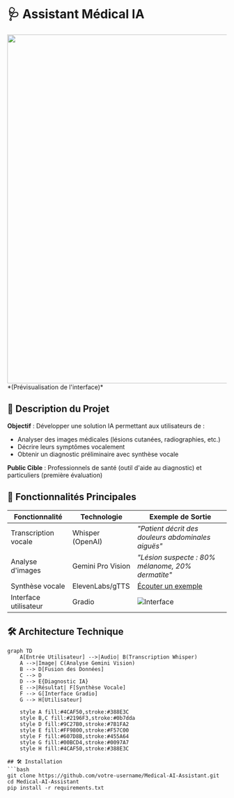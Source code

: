 # 🩺 Assistant Médical IA

<img src="image/Dash1.jpg" width="800"/>
*(Prévisualisation de l'interface)*


  ## 📌 Description du Projet
**Objectif** : Développer une solution IA permettant aux utilisateurs de :
- Analyser des images médicales (lésions cutanées, radiographies, etc.)
- Décrire leurs symptômes vocalement
- Obtenir un diagnostic préliminaire avec synthèse vocale

**Public Cible** : Professionnels de santé (outil d'aide au diagnostic) et particuliers (première évaluation)

## 🌟 Fonctionnalités Principales
| Fonctionnalité | Technologie | Exemple de Sortie |
|---------------|------------|------------------|
| Transcription vocale | Whisper (OpenAI) | _"Patient décrit des douleurs abdominales aiguës"_ |
| Analyse d'images | Gemini Pro Vision | _"Lésion suspecte : 80% mélanome, 20% dermatite"_ |
| Synthèse vocale | ElevenLabs/gTTS | [Écouter un exemple](assets/response-sample.mp3) |
| Interface utilisateur | Gradio | ![Interface](assets/interface-screenshot.png) |


## 🛠 Architecture Technique

```mermaid
graph TD
    A[Entrée Utilisateur] -->|Audio| B(Transcription Whisper)
    A -->|Image| C(Analyse Gemini Vision)
    B --> D[Fusion des Données]
    C --> D
    D --> E{Diagnostic IA}
    E -->|Résultat| F[Synthèse Vocale]
    F --> G[Interface Gradio]
    G --> H[Utilisateur]
    
    style A fill:#4CAF50,stroke:#388E3C
    style B,C fill:#2196F3,stroke:#0b7dda
    style D fill:#9C27B0,stroke:#7B1FA2
    style E fill:#FF9800,stroke:#F57C00
    style F fill:#607D8B,stroke:#455A64
    style G fill:#00BCD4,stroke:#0097A7
    style H fill:#4CAF50,stroke:#388E3C

## 🛠 Installation
```bash
git clone https://github.com/votre-username/Medical-AI-Assistant.git
cd Medical-AI-Assistant
pip install -r requirements.txt
